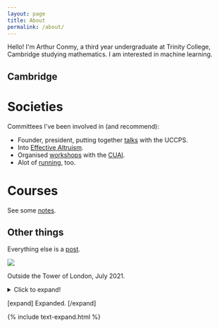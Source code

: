 ```yaml
---
layout: page
title: About
permalink: /about/
---
```


Hello! I'm Arthur Conmy, a third year undergraduate at Trinity College, Cambridge studying mathematics. I am interested in machine learning.

<!-- Here you can find some  on maths, some <a href="/cia_slides/">slides</a> on some research I have done, and a brief <a href="/mesa_opt/">note</a> on *mesa-optimization*, a concept in AGI (Artificial General Intelligence).  -->

## Cambridge

# Societies

Committees I've been involved in (and recommend):

* Founder, president, putting together [talks](https://web.archive.org/web/20211022220732/https://uccps.soc.srcf.net/talksarchive/) with the UCCPS. 
* Into [Effective Altruism](https://web.archive.org/web/20210925210707/https://www.eacambridge.org/about).
* Organised [workshops](http://web.archive.org/web/20220121045119/https://cuai.org.uk/workshop-gpt-3-and-codex/) with the [CUAI](http://web.archive.org/web/20220121182105/https://cuai.org.uk/committee/).
* Alot of [running](https://web.archive.org/web/20210925205921/https://cuhh.soc.srcf.net/about/committee/juniormembers/ez-run-organisers/), too.

# Courses

See some  <a href="/notes/">notes</a>.

## Other things

Everything else is a <a href = "/home/">post</a>.

<img src="../assets/tower.jpeg">

Outside the Tower of London, July 2021.

<details><summary>Click to expand!</summary> Here is some more text</details>

[jekyll-organization]: https://github.com/jekyll
<html>
<body>

[expand]
Expanded.
[/expand]

{% include text-expand.html %}
</body>
</html>